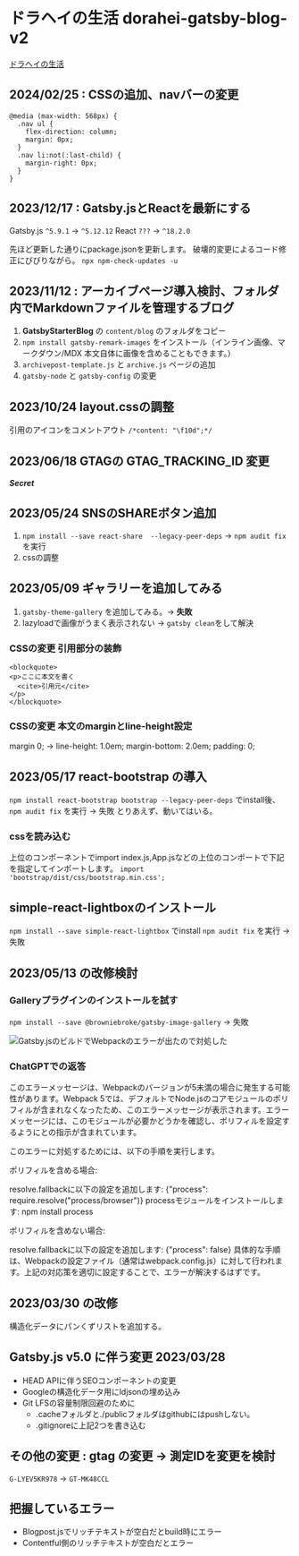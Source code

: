 # ドラヘイの生活 dorahei-gatsby-blog-v2

[ドラヘイの生活](https://dorahei.com)

## 2024/02/25 : CSSの追加、navバーの変更

```
@media (max-width: 568px) {
  .nav ul {
    flex-direction: column;
    margin: 0px;
  }
  .nav li:not(:last-child) {
    margin-right: 0px;
  }
}
```


## 2023/12/17 : Gatsby.jsとReactを最新にする

Gatsby.js `^5.9.1` -> `^5.12.12`
React `???` -> `^18.2.0`

先ほど更新した通りにpackage.jsonを更新します。 破壊的変更によるコード修正にびびりながら。
` npx npm-check-updates -u `

## 2023/11/12 : アーカイブページ導入検討、フォルダ内でMarkdownファイルを管理するブログ

1. **GatsbyStarterBlog** の `content/blog` のフォルダをコピー
2. `npm install gatsby-remark-images` をインストール（インライン画像、マークダウン/MDX 本文自体に画像を含めることもできます。）
3. `archivepost-template.js` と `archive.js` ページの追加
4. `gatsby-node` と `gatsby-config` の変更

## 2023/10/24 layout.cssの調整

引用のアイコンをコメントアウト ` /*content: "\f10d";*/ `

## 2023/06/18 GTAGの GTAG_TRACKING_ID 変更

***Secret***

## 2023/05/24 SNSのSHAREボタン追加

1. `npm install --save react-share  --legacy-peer-deps` -> `npm audit fix` を実行
2. cssの調整

## 2023/05/09 ギャラリーを追加してみる

1. `gatsby-theme-gallery` を追加してみる。-> **失敗**
2. lazyloadで画像がうまく表示されない -> `gatsby clean`をして解決

### CSSの変更 引用部分の装飾

```html:引用_blocquote
<blockquote>
<p>ここに本文を書く
  <cite>引用元</cite>
</p>
</blockquote>
```

### CSSの変更 本文のmarginとline-height設定

margin 0; ->  line-height: 1.0em;
              margin-bottom: 2.0em;
              padding: 0;

## 2023/05/17 react-bootstrap の導入

`npm install react-bootstrap bootstrap --legacy-peer-deps` でinstall後、`npm audit fix` を実行 -> 失敗
とりあえず、動いてはいる。

### cssを読み込む

上位のコンポーネントでimport
index.js,App.jsなどの上位のコンポートで下記を指定してインポートします。
`import 'bootstrap/dist/css/bootstrap.min.css';`

## simple-react-lightboxのインストール

`npm install --save simple-react-lightbox` でinstall `npm audit fix` を実行 -> 失敗

## 2023/05/13 の改修検討

### Galleryプラグインのインストールを試す

`npm install --save @browniebroke/gatsby-image-gallery` -> 失敗

![Gatsby.jsのビルドでWebpackのエラーが出たので対処した](https://note.com/sakay_y/n/n33a3915e1eda)

### ChatGPTでの返答

このエラーメッセージは、Webpackのバージョンが5未満の場合に発生する可能性があります。Webpack 5では、デフォルトでNode.jsのコアモジュールのポリフィルが含まれなくなったため、このエラーメッセージが表示されます。エラーメッセージには、このモジュールが必要かどうかを確認し、ポリフィルを設定するようにとの指示が含まれています。

このエラーに対処するためには、以下の手順を実行します。

ポリフィルを含める場合:

resolve.fallbackに以下の設定を追加します: {"process": require.resolve("process/browser")}
processモジュールをインストールします: npm install process

ポリフィルを含めない場合:

resolve.fallbackに以下の設定を追加します: {"process": false}
具体的な手順は、Webpackの設定ファイル（通常はwebpack.config.js）に対して行われます。上記の対応策を適切に設定することで、エラーが解決するはずです。

## 2023/03/30 の改修

構造化データにパンくずリストを追加する。

## Gatsby.js v5.0 に伴う変更 2023/03/28

- HEAD APIに伴うSEOコンポーネントの変更
- Googleの構造化データ用にldjsonの埋め込み
- Git LFSの容量制限回避のために
  - .cacheフォルダと./publicフォルダはgithubにはpushしない。
  - .gitignoreに上記2つを書き込む

## その他の変更 : gtag の変更 -> 測定IDを変更を検討

`G-LYEV5KR978` ->  `GT-MK48CCL`

## 把握しているエラー

- Blogpost.jsでリッチテキストが空白だとbuild時にエラー
- Contentful側のリッチテキストが空白だとエラー
